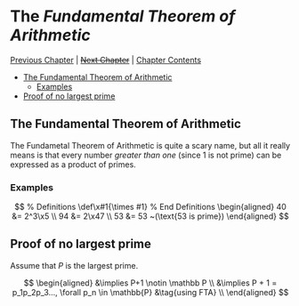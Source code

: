 # The _Fundamental Theorem of Arithmetic_ <!-- omit in toc -->

[Previous Chapter][prev] | [~~Next Chapter~~][next] | [Chapter Contents][index]

[prev]: ./05primes
[next]: ./
[index]: ./index

- [The Fundamental Theorem of Arithmetic](#the-fundamental-theorem-of-arithmetic)
  - [Examples](#examples)
- [Proof of no largest prime](#proof-of-no-largest-prime)

## The Fundamental Theorem of Arithmetic

The Fundametal Theorem of Arithmetic is quite a scary name, but all it really means is that every number _greater than one_ (since 1 is not prime) can be expressed as a product of primes.

### Examples

$$
% Definitions
\def\x#1{\times #1}
% End Definitions
\begin{aligned}
40 &= 2^3\x5 \\
94 &= 2\x47 \\
53 &= 53 ~(\text{53 is prime})
\end{aligned}
$$

## Proof of no largest prime

Assume that $P$ is the largest prime.

$$
\begin{aligned}
&\implies P+1 \notin \mathbb P \\
&\implies P + 1 = p_1p_2p_3..., \forall p_n \in \mathbb{P} &\tag{using FTA}
\\
\end{aligned}
$$

